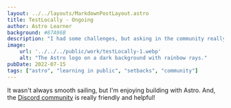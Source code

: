 ```yaml
---
layout: ../../layouts/MarkdownPostLayout.astro
title: TestLocally - Ongoing
author: Astro Learner
background: #87A96B
description: "I had some challenges, but asking in the community really helped!"
image:
    url: '../../../public/work/testLocally-1.webp'
    alt: "The Astro logo on a dark background with rainbow rays."
pubDate: 2022-07-15
tags: ["astro", "learning in public", "setbacks", "community"]
---
```

It wasn't always smooth sailing, but I'm enjoying building with Astro. And, the [Discord community](https://astro.build/chat) is really friendly and helpful!